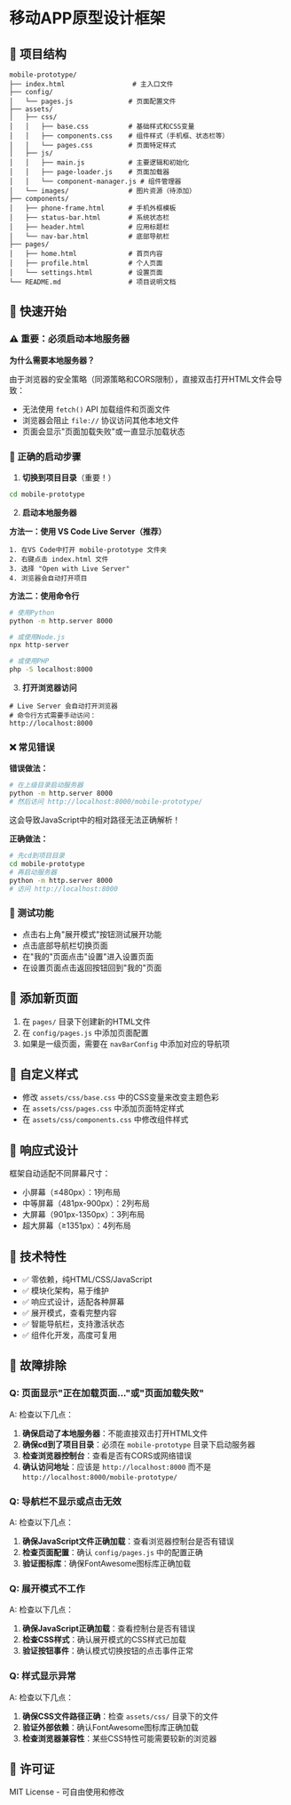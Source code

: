 # 移动APP原型设计框架

## 📁 项目结构

```
mobile-prototype/
├── index.html                 # 主入口文件
├── config/
│   └── pages.js              # 页面配置文件
├── assets/
│   ├── css/
│   │   ├── base.css          # 基础样式和CSS变量
│   │   ├── components.css    # 组件样式（手机框、状态栏等）
│   │   └── pages.css         # 页面特定样式
│   ├── js/
│   │   ├── main.js           # 主要逻辑和初始化
│   │   ├── page-loader.js    # 页面加载器
│   │   └── component-manager.js # 组件管理器
│   └── images/               # 图片资源（待添加）
├── components/
│   ├── phone-frame.html      # 手机外框模板
│   ├── status-bar.html       # 系统状态栏
│   ├── header.html           # 应用标题栏
│   └── nav-bar.html          # 底部导航栏
├── pages/
│   ├── home.html             # 首页内容
│   ├── profile.html          # 个人页面
│   └── settings.html         # 设置页面
└── README.md                 # 项目说明文档
```

## 🚀 快速开始

### ⚠️ 重要：必须启动本地服务器

**为什么需要本地服务器？**

由于浏览器的安全策略（同源策略和CORS限制），直接双击打开HTML文件会导致：
- 无法使用 `fetch()` API 加载组件和页面文件
- 浏览器会阻止 `file://` 协议访问其他本地文件
- 页面会显示"页面加载失败"或一直显示加载状态

### 📂 正确的启动步骤

1. **切换到项目目录**（重要！）
```bash
cd mobile-prototype
```

2. **启动本地服务器**

**方法一：使用 VS Code Live Server（推荐）**
```
1. 在VS Code中打开 mobile-prototype 文件夹
2. 右键点击 index.html 文件
3. 选择 "Open with Live Server"
4. 浏览器会自动打开项目
```

**方法二：使用命令行**
```bash
# 使用Python
python -m http.server 8000

# 或使用Node.js
npx http-server

# 或使用PHP
php -S localhost:8000
```

3. **打开浏览器访问**
```
# Live Server 会自动打开浏览器
# 命令行方式需要手动访问：
http://localhost:8000
```

### ❌ 常见错误

**错误做法：**
```bash
# 在上级目录启动服务器
python -m http.server 8000
# 然后访问 http://localhost:8000/mobile-prototype/
```

这会导致JavaScript中的相对路径无法正确解析！

**正确做法：**
```bash
# 先cd到项目目录
cd mobile-prototype
# 再启动服务器
python -m http.server 8000
# 访问 http://localhost:8000
```

### 🧪 测试功能
- 点击右上角"展开模式"按钮测试展开功能
- 点击底部导航栏切换页面
- 在"我的"页面点击"设置"进入设置页面
- 在设置页面点击返回按钮回到"我的"页面

## 📝 添加新页面

1. 在 `pages/` 目录下创建新的HTML文件
2. 在 `config/pages.js` 中添加页面配置
3. 如果是一级页面，需要在 `navBarConfig` 中添加对应的导航项

## 🎨 自定义样式

- 修改 `assets/css/base.css` 中的CSS变量来改变主题色彩
- 在 `assets/css/pages.css` 中添加页面特定样式
- 在 `assets/css/components.css` 中修改组件样式

## 📱 响应式设计

框架自动适配不同屏幕尺寸：
- 小屏幕（≤480px）：1列布局
- 中等屏幕（481px-900px）：2列布局
- 大屏幕（901px-1350px）：3列布局
- 超大屏幕（≥1351px）：4列布局

## 🔧 技术特性

- ✅ 零依赖，纯HTML/CSS/JavaScript
- ✅ 模块化架构，易于维护
- ✅ 响应式设计，适配各种屏幕
- ✅ 展开模式，查看完整内容
- ✅ 智能导航栏，支持激活状态
- ✅ 组件化开发，高度可复用

## 🔧 故障排除

### Q: 页面显示"正在加载页面..."或"页面加载失败"
A: 检查以下几点：
1. **确保启动了本地服务器**：不能直接双击打开HTML文件
2. **确保cd到了项目目录**：必须在 `mobile-prototype` 目录下启动服务器
3. **检查浏览器控制台**：查看是否有CORS或网络错误
4. **确认访问地址**：应该是 `http://localhost:8000` 而不是 `http://localhost:8000/mobile-prototype/`

### Q: 导航栏不显示或点击无效
A: 检查以下几点：
1. **确保JavaScript文件正确加载**：查看浏览器控制台是否有错误
2. **检查页面配置**：确认 `config/pages.js` 中的配置正确
3. **验证图标库**：确保FontAwesome图标库正确加载

### Q: 展开模式不工作
A: 检查以下几点：
1. **确保JavaScript正确加载**：查看控制台是否有错误
2. **检查CSS样式**：确认展开模式的CSS样式已加载
3. **验证按钮事件**：确认模式切换按钮的点击事件正常

### Q: 样式显示异常
A: 检查以下几点：
1. **确保CSS文件路径正确**：检查 `assets/css/` 目录下的文件
2. **验证外部依赖**：确认FontAwesome图标库正确加载
3. **检查浏览器兼容性**：某些CSS特性可能需要较新的浏览器

## 📄 许可证

MIT License - 可自由使用和修改
